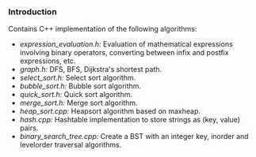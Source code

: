 ### Introduction
Contains C++ implementation of the following algorithms:
* *expression_evaluation.h:* Evaluation of mathematical expressions involving binary operators, converting between infix and postfix expressions, etc.
* *graph.h:* DFS, BFS, Dijkstra's shortest path.
* *select_sort.h:* Select sort algorithm.
* *bubble_sort.h:* Bubble sort algorithm.
* *quick_sort.h:* Quick sort algorithm.
* *merge_sort.h:* Merge sort algorithm.
* *heap_sort.cpp:* Heapsort algorithm based on maxheap.
* *hash.cpp:* Hashtable implementation to store strings as (key, value) pairs.
* *binary_search_tree.cpp:* Create a BST with an integer key, inorder and levelorder traversal algorithms.


